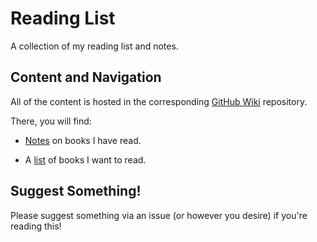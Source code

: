 # Reading List

A collection of my reading list and notes.

## Content and Navigation

All of the content is hosted in the corresponding
[GitHub Wiki](http://github.com/bamos/reading-list/wiki) repository.

There, you will find:
+ [Notes](http://github.com/bamos/reading-list/wiki/Notes) on books I have
  read.

+ A [list](http://github.com/bamos/reading-list/wiki/To-Read) of books I
  want to read.

## Suggest Something!

Please suggest something via an issue (or however you desire) if you're
reading this!
